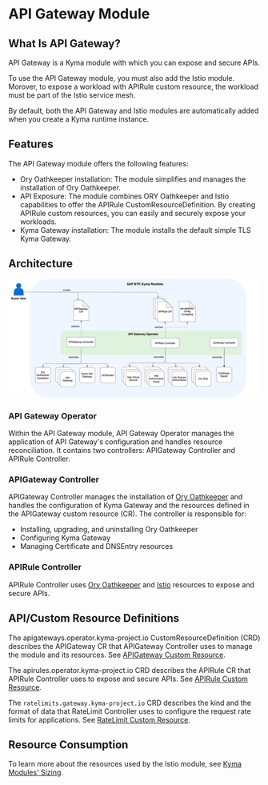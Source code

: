 # API Gateway Module

## What Is API Gateway?

API Gateway is a Kyma module with which you can expose and secure APIs.

To use the API Gateway module, you must also add the Istio module. Morover, to expose a workload with APIRule custom resource, the workload must be part of the Istio service mesh. 

By default, both the API Gateway and Istio modules are automatically added when you create a Kyma runtime instance. 

## Features

The API Gateway module offers the following features:

- Ory Oathkeeper installation: The module simplifies and manages the installation of Ory Oathkeeper.
- API Exposure: The module combines ORY Oathkeeper and Istio capabilities to offer the APIRule CustomResourceDefinition. By creating APIRule custom resources, you can easily and securely expose your workloads.
- Kyma Gateway installation: The module installs the default simple TLS Kyma Gateway.

## Architecture

![Kyma API Gateway Operator Overview](../assets/operator-overview.svg)

### API Gateway Operator

Within the API Gateway module, API Gateway Operator manages the application of API Gateway's configuration and handles resource reconciliation. It contains two controllers: APIGateway Controller and APIRule Controller.


### APIGateway Controller

APIGateway Controller manages the installation of [Ory Oathkeeper](https://www.ory.sh/docs/oathkeeper) and handles the configuration of Kyma Gateway and the resources defined in the APIGateway custom resource (CR). The controller is responsible for:
- Installing, upgrading, and uninstalling Ory Oathkeeper
- Configuring Kyma Gateway
- Managing Certificate and DNSEntry resources

### APIRule Controller

APIRule Controller uses [Ory Oathkeeper](https://www.ory.sh/docs/oathkeeper) and [Istio](https://istio.io/) resources to expose and secure APIs.


## API/Custom Resource Definitions

The apigateways.operator.kyma-project.io CustomResourceDefinition (CRD) describes the APIGateway CR that APIGateway Controller uses to manage the module and its resources. See [APIGateway Custom Resource](./custom-resources/apigateway/04-00-apigateway-custom-resource.md).

The apirules.operator.kyma-project.io CRD describes the APIRule CR that APIRule Controller uses to expose and secure APIs. See [APIRule Custom Resource](./custom-resources/apirule/README.md).

The `ratelimits.gateway.kyma-project.io` CRD describes the kind and the format of data that RateLimit Controller uses to configure the request rate limits for applications. See [RateLimit Custom Resource](./custom-resources/ratelimit/04-00-ratelimit.md).

## Resource Consumption

To learn more about the resources used by the Istio module, see [Kyma Modules' Sizing](https://help.sap.com/docs/btp/sap-business-technology-platform-internal/kyma-modules-sizing?locale=en-US&state=DRAFT&version=Internal&comment_id=22217515&show_comments=true#api-gateway).